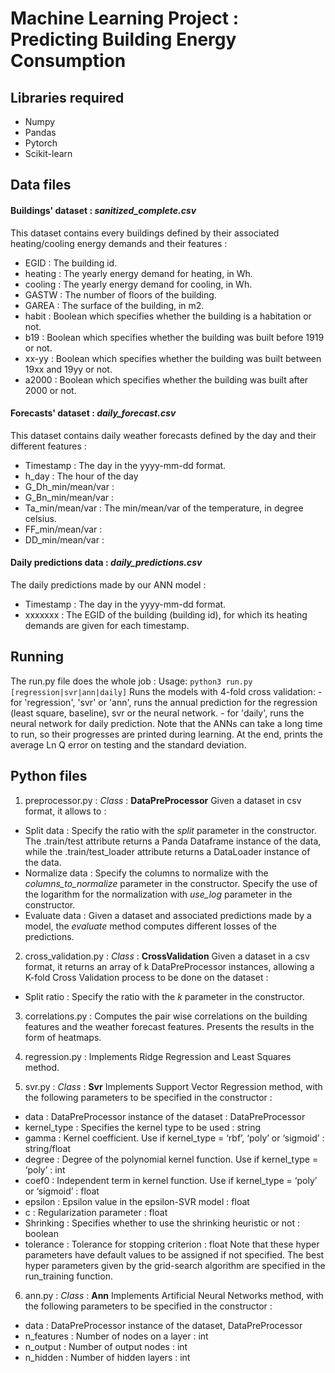 # Machine Learning Project : Predicting Building Energy Consumption


## Libraries required
* Numpy
* Pandas
* Pytorch
* Scikit-learn


## Data files

#### Buildings' dataset : *sanitized_complete.csv*
This dataset contains every buildings defined by their associated heating/cooling energy demands and their features :
* EGID : The building id.
* heating : The yearly energy demand for heating, in Wh.
* cooling : The yearly energy demand for cooling, in Wh.
* GASTW : The number of floors of the building.
* GAREA : The surface of the building, in m2.
* habit : Boolean which specifies whether the building is a habitation or not.
* b19 : Boolean which specifies whether the building was built before 1919 or not.
* xx-yy : Boolean which specifies whether the building was built between 19xx and 19yy or not.
* a2000 : Boolean which specifies whether the building was built after 2000 or not.

#### Forecasts' dataset : *daily_forecast.csv*
This dataset contains daily weather forecasts defined by the day and their different features :
* Timestamp : The day in the yyyy-mm-dd format.
* h_day : The hour of the day
* G_Dh_min/mean/var :
* G_Bn_min/mean/var :
* Ta_min/mean/var : The min/mean/var of the temperature, in degree celsius.
* FF_min/mean/var :
* DD_min/mean/var :

#### Daily predictions data : *daily_predictions.csv*
The daily predictions made by our ANN model :
* Timestamp : The day in the yyyy-mm-dd format.
* xxxxxxx : The EGID of the building (building id), for which its heating demands are given for each timestamp.


## Running

The run.py file does the whole job :
Usage: `python3 run.py [regression|svr|ann|daily]`
Runs the models with 4-fold cross validation:
    - for 'regression', 'svr' or 'ann', runs the annual prediction for the regression (least square, baseline), svr or the neural network.
    - for 'daily', runs the neural network for daily prediction.
Note that the ANNs can take a long time to run, so their progresses are printed during learning.
At the end, prints the average Ln Q error on testing and the standard deviation.


## Python files

1. preprocessor.py :
*Class* : **DataPreProcessor**
Given a dataset in csv format, it allows to :
* Split data :
Specify the ratio with the *split* parameter in the constructor.
The .train/test attribute returns a Panda Dataframe instance of the data,
while the .train/test_loader attribute returns a DataLoader instance of the data.
* Normalize data :
Specify the columns to normalize with the *columns_to_normalize* parameter in the constructor.
Specify the use of the logarithm for the normalization with *use_log* parameter in the constructor.
* Evaluate data :
Given a dataset and associated predictions made by a model, the *evaluate* method computes different losses of the predictions.

2. cross_validation.py :
*Class* : **CrossValidation**
Given a dataset in a csv format, it returns an array of k DataPreProcessor instances,
allowing a K-fold Cross Validation process to be done on the dataset :
* Split ratio :
Specify the ratio with the *k* parameter in the constructor.

3. correlations.py :
Computes the pair wise correlations on the building features and the weather forecast features.
Presents the results in the form of heatmaps.

4. regression.py :
Implements Ridge Regression and Least Squares method.

5. svr.py :
*Class* : **Svr**
Implements Support Vector Regression method, with the following parameters to be specified in the constructor :
* data : DataPreProcessor instance of the dataset : DataPreProcessor
* kernel_type : Specifies the kernel type to be used : string
* gamma : Kernel coefficient. Use if kernel_type = ‘rbf’, ‘poly’ or ‘sigmoid’ : string/float
* degree : Degree of the polynomial kernel function. Use if kernel_type = ‘poly’ : int
* coef0 : Independent term in kernel function. Use if kernel_type = ‘poly’ or ‘sigmoid’ : float
* epsilon : Epsilon value in the epsilon-SVR model : float
* c : Regularization parameter : float
* Shrinking : Specifies whether to use the shrinking heuristic or not : boolean
* tolerance : Tolerance for stopping criterion : float
Note that these hyper parameters have default values to be assigned if not specified.
The best hyper parameters given by the grid-search algorithm are specified in the run_training function.

6. ann.py :
*Class* : **Ann**
Implements Artificial Neural Networks method, with the following parameters to be specified in the constructor :
* data :  DataPreProcessor instance of the dataset, DataPreProcessor
* n_features : Number of nodes on a layer : int
* n_output : Number of output nodes : int
* n_hidden : Number of hidden layers : int